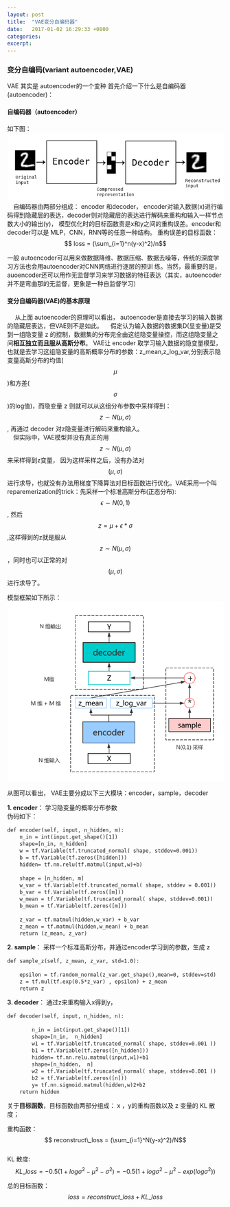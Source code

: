 ```yaml
---                                                                                                         
layout: post
title:  "VAE变分自编码器"
date:   2017-01-02 16:29:33 +0800
categories:
excerpt:
---
```


<script type="text/javascript" src="http://cdn.mathjax.org/mathjax/latest/MathJax.js?config=default"></script>

### 变分自编码(variant autoencoder,VAE)

VAE 其实是 autoencoder的一个变种
首先介绍一下什么是自编码器(autoencoder)：

#### 自编码器（autoencoder）

如下图：
![autoencoder_schema.jpg](/images/vae/autoencoder_schema.jpg)  
&emsp;自编码器由两部分组成： encoder 和decoder， encoder对输入数据(x)进行编码得到隐藏层的表达，decoder则对隐藏层的表达进行解码来重构和输入一样节点数大小的输出(y)， 模型优化时的目标函数责是x和y之间的重构误差。encoder和decoder可以是 MLP，CNN，RNN等的任意一种结构。
重构误差的目标函数： $$ loss = (\sum_{i=1}^n(y-x)^2)/n$$  

一般 autoencoder可以用来做数据降维、数据压缩、数据去噪等，传统的深度学习方法也会用autoencoder对CNN网络进行逐层的预训  练。当然，最重要的是，auoencoder还可以用作无监督学习来学习数据的特征表达（其实，autoencoder并不是弯曲那的无监督，更象是一种自监督学习）

#### 变分自编码器(VAE)的基本原理  

&emsp; 从上面 autoencoder的原理可以看出， autoencoder是直接去学习的输入数据的隐藏层表达，但VAE则不是如此。
&emsp;假定认为输入数据的数据集D(显变量)是受到一组隐变量 z 的控制，数据集的分布完全由这组隐变量操控，而这组隐变量之间**相互独立而且服从高斯分布**。 VAE让 encoder 取学习输入数据的隐变量模型，也就是去学习这组隐变量的高斯概率分布的参数：z_mean,z_log_var,分别表示隐变量高斯分布的均值($$\mu$$)和方差($$\sigma$$)的log值)，而隐变量 z 则就可以从这组分布参数中采样得到： $$z \sim N(\mu,\sigma)$$, 再通过 decoder 对z隐变量进行解码来重构输入。  
&emsp;但实际中，VAE模型并没有真正的用$$z \sim N(\mu,\sigma)$$来采样得到z变量， 因为这样采样之后，没有办法对$$(\mu,\sigma) $$进行求导，也就没有办法用梯度下降算法对目标函数进行优化。VAE采用一个叫reparemerization的trick：先采样一个标准高斯分布(正态分布): $$\epsilon \sim  N(0,1)$$, 然后$$z=\mu+\epsilon * \sigma$$,这样得到的z就是服从$$z \sim N(\mu,\sigma)$$，同时也可以正常的对$$(\mu,\sigma) $$进行求导了。  

模型框架如下所示：  
![基本流程图.png](/images/vae/基本流程图.png)

从图可以看出， VAE主要分成以下三大模块：encoder，sample，decoder 

**1. encoder**：
学习隐变量的概率分布参数  
伪码如下： 

    def encoder(self, input, n_hidden, m):
        n_in = int(input.get_shape()[1])
        shape=[n_in, n_hidden]
        w = tf.Variable(tf.truncated_normal( shape, stddev=0.001))
        b = tf.Variable(tf.zeros([hidden]))
        hidden= tf.nn.relu(tf.matmul(input,w)+b)
        
        shape = [n_hidden, m]
        w_var = tf.Variable(tf.truncated_normal( shape, stddev = 0.001))
        b_var = tf.Variable(tf.zeros([m]))
        w_mean = tf.Variable(tf.truncated_normal( shape, stddev=0.001))
        b_mean = tf.Variable(tf.zeros([m]))

        z_var = tf.matmul(hidden,w_var) + b_var
        z_mean = tf.matmul(hidden,w_mean) + b_mean
        return (z_mean, z_var)

**2. sample**：
采样一个标准高斯分布，并通过encoder学习到的参数，生成 z   

    def sample_z(self, z_mean, z_var, std=1.0):

        epsilon = tf.random_normal(z_var.get_shape(),mean=0, stddev=std)
        z = tf.mul(tf.exp(0.5*z_var) , epsilon) + z_mean
        return z


**3. decoder**：
通过z来重构输入x得到y，

    def decoder(self, input, n_hidden, n):

            n_in = int(input.get_shape()[1])
            shape=[n_in,  n_hidden]
            w1 = tf.Variable(tf.truncated_normal( shape, stddev=0.001 ))
            b1 = tf.Variable(tf.zeros([n_hidden]))
            hidden= tf.nn.relu.matmul(input,w1)+b1
            shape=[n_hidden,  n]
            w2 = tf.Variable(tf.truncated_normal( shape, stddev=0.001 ))
            b2 = tf.Variable(tf.zeros([n]))
            y= tf.nn.sigmoid.matmul(hidden,w)2+b2
        return hidden

关于**目标函数**，目标函数由两部分组成： x ，y的重构函数以及 z 变量的 KL 散度；

重构函数：   
$$ reconstruct\_loss = (\sum_{i=1}^N(y-x)^2)/N$$  
KL 散度:   
$$ KL\_loss=-0.5(1+log{\sigma}^2 - {\mu}^2 - {\sigma^2}) = -0.5(1+log{\sigma}^2 - {\mu}^2 - exp({log{\sigma^2}}))$$   

总的目标函数： $$ loss = reconstruct\_loss + KL\_loss$$





















